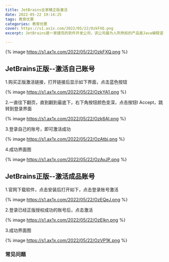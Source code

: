 ```yaml
---
title: JetBrains全家桶正版激活
date: 2022-05-22 19:14:25
tags: 教育优惠
categories: 教育优惠
cover: https://s1.ax1x.com/2022/05/22/OzkFXQ.png
excerpt: JetBrains是一家捷克的软件开发公司，该公司最为人所熟知的产品是Java编程语言开发撰写时所用的集成开发环境：IntelliJ IDEA。

---
```

{% image https://s1.ax1x.com/2022/05/22/OzkFXQ.png %}

## JetBrains正版--激活自己账号

1.购买正版激活链接，打开链接后显示如下界面，点击蓝色按钮

{% image https://s1.ax1x.com/2022/05/22/OzkYA1.png %}

2.一直往下翻页，直到翻到最底下，右下角按钮颜色变深，点击按钮I Accept，跳转到登录界面

{% image https://s1.ax1x.com/2022/05/22/Ozk6AI.png %}

3.登录自己的账号，即可激活成功

{% image https://s1.ax1x.com/2022/05/22/OzAtbj.png %}

4.成功界面图

{% image https://s1.ax1x.com/2022/05/22/OzAvJP.png %}



## JetBrains正版--激活成品账号

1.官网下载软件，点击安装后打开如下，点击登录账号激活

{% image https://s1.ax1x.com/2022/05/22/OzEQeJ.png %}

2.登录已经正版授权成功的账号后，点击激活

{% image https://s1.ax1x.com/2022/05/22/OzEIkn.png %}

3.成功界面图

{% image https://s1.ax1x.com/2022/05/22/OzVP1K.png %}



### 常见问题

